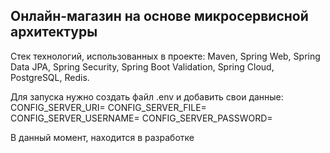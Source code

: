 ## Онлайн-магазин на основе микросервисной архитектуры

Стек технологий, использованных в проекте:
Maven, Spring Web, Spring Data JPA, Spring Security, Spring Boot Validation, Spring Cloud, PostgreSQL, Redis.

Для запуска нужно создать файл .env и добавить свои данные:
CONFIG_SERVER_URI=
CONFIG_SERVER_FILE=
CONFIG_SERVER_USERNAME=
CONFIG_SERVER_PASSWORD=


В данный момент, находится в разработке